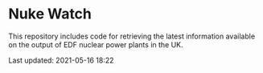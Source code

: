 # Nuke Watch

This repository includes code for retrieving the latest information available on the output of EDF nuclear power plants in the UK.

Last updated: 2021-05-16 18:22